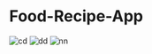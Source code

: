 # Food-Recipe-App

![cd](https://github.com/Aryaaajha/Food-Recipe-App/assets/88717084/0a9a3d15-a9ac-412a-a4f4-c5c6979a192c)
![dd](https://github.com/Aryaaajha/Food-Recipe-App/assets/88717084/3f769c85-9b86-457e-adde-6af508fcf4d6)
![nn](https://github.com/Aryaaajha/Food-Recipe-App/assets/88717084/54589c00-c98e-4dc4-a90f-770519c4e2a3)
